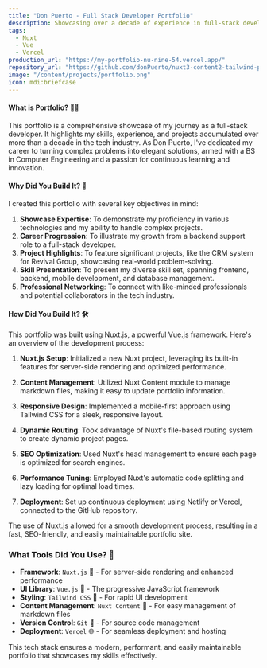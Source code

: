 ```yaml
---
title: "Don Puerto - Full Stack Developer Portfolio"
description: Showcasing over a decade of experience in full-stack development
tags:
  - Nuxt
  - Vue
  - Vercel
production_url: "https://my-portfolio-nu-nine-54.vercel.app/"
repository_url: "https://github.com/donPuerto/nuxt3-content2-tailwind-portfolio"
image: "/content/projects/portfolio.png"
icon: mdi:briefcase
---
```


#### What is Portfolio? 👨‍💻

This portfolio is a comprehensive showcase of my journey as a full-stack developer. It highlights my skills, experience, and projects accumulated over more than a decade in the tech industry. As Don Puerto, I've dedicated my career to turning complex problems into elegant solutions, armed with a BS in Computer Engineering and a passion for continuous learning and innovation.

#### Why Did You Build It? 🎯

I created this portfolio with several key objectives in mind:

1. **Showcase Expertise**: To demonstrate my proficiency in various technologies and my ability to handle complex projects.
2. **Career Progression**: To illustrate my growth from a backend support role to a full-stack developer.
3. **Project Highlights**: To feature significant projects, like the CRM system for Revival Group, showcasing real-world problem-solving.
4. **Skill Presentation**: To present my diverse skill set, spanning frontend, backend, mobile development, and database management.
5. **Professional Networking**: To connect with like-minded professionals and potential collaborators in the tech industry.

#### How Did You Build It? 🛠️

This portfolio was built using Nuxt.js, a powerful Vue.js framework. Here's an overview of the development process:

1. **Nuxt.js Setup**: Initialized a new Nuxt project, leveraging its built-in features for server-side rendering and optimized performance.

2. **Content Management**: Utilized Nuxt Content module to manage markdown files, making it easy to update portfolio information.

3. **Responsive Design**: Implemented a mobile-first approach using Tailwind CSS for a sleek, responsive layout.

4. **Dynamic Routing**: Took advantage of Nuxt's file-based routing system to create dynamic project pages.

5. **SEO Optimization**: Used Nuxt's head management to ensure each page is optimized for search engines.

6. **Performance Tuning**: Employed Nuxt's automatic code splitting and lazy loading for optimal load times.

7. **Deployment**: Set up continuous deployment using Netlify or Vercel, connected to the GitHub repository.

The use of Nuxt.js allowed for a smooth development process, resulting in a fast, SEO-friendly, and easily maintainable portfolio site.

### What Tools Did You Use? 🧰

- **Framework**: `Nuxt.js` 🚀 - For server-side rendering and enhanced performance
- **UI Library**: `Vue.js` 💚 - The progressive JavaScript framework
- **Styling**: `Tailwind CSS` 🎨 - For rapid UI development
- **Content Management**: `Nuxt Content` 📝 - For easy management of markdown files
- **Version Control**: `Git` 🔄 - For source code management
- **Deployment**: `Vercel` 🌐 - For seamless deployment and hosting

This tech stack ensures a modern, performant, and easily maintainable portfolio that showcases my skills effectively.
